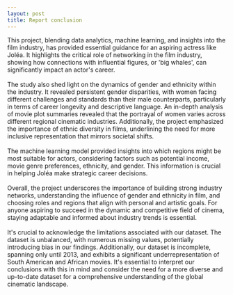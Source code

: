 ```yaml
---
layout: post
title: Report conclusion
---
```


<div class="message">
    <p>
    This project, blending data analytics, machine learning, and insights into the film industry, has provided essential guidance for an aspiring actress like Joléa. It highlights the critical role of networking in the film industry, showing how connections with influential figures, or 'big whales', can significantly impact an actor's career.
    <br><br>
    The study also shed light on the dynamics of gender and ethnicity within the industry. It revealed persistent gender disparities, with women facing different challenges and standards than their male counterparts, particularly in terms of career longevity and descriptive language. An in-depth analysis of movie plot summaries revealed that the portrayal of women varies across different regional cinematic industries. Additionally, the project emphasized the importance of ethnic diversity in films, underlining the need for more inclusive representation that mirrors societal shifts.
    <br><br>
    The machine learning model provided insights into which regions might be most suitable for actors, considering factors such as potential income, movie genre preferences, ethnicity, and gender. This information is crucial in helping Joléa make strategic career decisions.
    <br><br>
    Overall, the project underscores the importance of building strong industry networks, understanding the influence of gender and ethnicity in film, and choosing roles and regions that align with personal and artistic goals. For anyone aspiring to succeed in the dynamic and competitive field of cinema, staying adaptable and informed about industry trends is essential.
    <br><br>
    It's crucial to acknowledge the limitations associated with our dataset. The dataset is unbalanced, with numerous missing values, potentially introducing bias in our findings. Additionally, our dataset is incomplete, spanning only until 2013, and exhibits a significant underrepresentation of South American and African movies. It's essential to interpret our conclusions with this in mind and consider the need for a more diverse and up-to-date dataset for a comprehensive understanding of the global cinematic landscape.
    </p>
<div>
